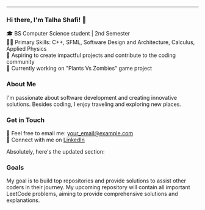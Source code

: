 ---

### Hi there, I'm Talha Shafi! 👋

🎓 BS Computer Science student | 2nd Semester  
👨‍💻 Primary Skills: C++, SFML, Software Design and Architecture, Calculus, Applied Physics  
🌱 Aspiring to create impactful projects and contribute to the coding community  
🚀 Currently working on "Plants Vs Zombies" game project  

### About Me

I'm passionate about software development and creating innovative solutions. Besides coding, I enjoy traveling and exploring new places.

### Get in Touch

📧 Feel free to email me: [your_email@example.com](mailto:your_email@example.com)  
💼 Connect with me on [LinkedIn](https://www.linkedin.com/in/your_linkedin_profile)  

Absolutely, here's the updated section:

### Goals

My goal is to build top repositories and provide solutions to assist other coders in their journey. My upcoming repository will contain all important LeetCode problems, aiming to provide comprehensive solutions and explanations.
